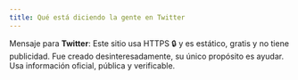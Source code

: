 ```yaml
---
title: Qué está diciendo la gente en Twitter
---
```


Mensaje para **Twitter**: Este sitio usa HTTPS 🔒 y es estático, gratis y no tiene publicidad. Fue creado desinteresadamente, su único propósito es ayudar. Usa información oficial, pública y verificable.
